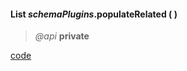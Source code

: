 #### List _schemaPlugins_.populateRelated (  )  
> _@api_ **private**   


<div class="code-header addGitHubLink" data-file="lib/schemaPlugins.js"><a href="#" class="loadCode"> code</a></div><pre class=" language-javascript hideCode api"></pre> 
